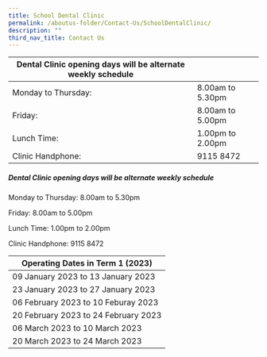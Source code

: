 ```yaml
---
title: School Dental Clinic
permalink: /aboutus-folder/Contact-Us/SchoolDentalClinic/
description: ""
third_nav_title: Contact Us
---
```

|**Dental Clinic opening days will be alternate weekly schedule** |  |
| -------- | -------- |
| Monday to Thursday:     | 8.00am to 5.30pm |   
| Friday:  | 8.00am to 5.00pm | 
| Lunch Time:| 1.00pm to 2.00pm |   
| Clinic Handphone:    | 9115 8472 |

##### Dental Clinic opening days will be alternate weekly schedule
Monday to Thursday: 8.00am to 5.30pm

Friday: 8.00am to 5.00pm

Lunch Time: 1.00pm to 2.00pm

Clinic Handphone: 9115 8472


| **Operating Dates in Term 1 (2023)** |
| -------- |
| 09 January 2023 to 13 January 2023 | 
| 23 January 2023 to 27 January 2023 |
| 06 February 2023 to 10 Feburay 2023 |
| 20 February 2023 to 24 February 2023 |
| 06 March 2023 to 10 March 2023 |
| 20 March 2023 to 24 March 2023 |